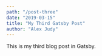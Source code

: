 ```yaml
---
path: "/post-three"
date: "2019-03-15"
title: "My Third Gatsby Post"
author: "Alex Judy"
---
```


This is my third blog post in Gatsby.